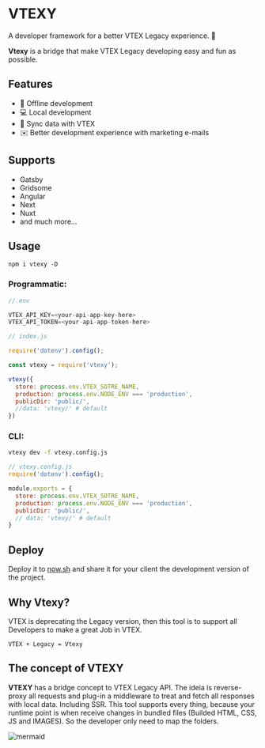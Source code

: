 # VTEXY 
A developer framework for a better VTEX Legacy experience. :rocket:

**Vtexy** is a bridge that make VTEX Legacy developing easy and fun as possible.

## Features
- 📴 Offline development
- 💻 Local development
- 📡 Sync data with VTEX
- ✉️  Better development experience with marketing e-mails

## Supports
- Gatsby
- Gridsome
- Angular
- Next
- Nuxt
- and much more...


## Usage

`npm i vtexy -D`

### Programmatic:
``` javascript
//.env

VTEX_API_KEY=<your-api-app-key-here>
VTEX_API_TOKEN=<your-api-app-token-here>
```

``` javascript
// index.js

require('dotenv').config();

const vtexy = require('vtexy');

vtexy({
  store: process.env.VTEX_SOTRE_NAME,
  production: process.env.NODE_ENV === 'production',
  publicDir: 'public/',
  //data: 'vtexy/' # default
})
```

### CLI:
``` bash
vtexy dev -f vtexy.config.js
```

``` javascript
// vtexy.config.js
require('dotenv').config();

module.exports = {
  store: process.env.VTEX_SOTRE_NAME,
  production: process.env.NODE_ENV === 'production',
  publicDir: 'public/',
  // data: 'vtexy/' # default
}
```

## Deploy
Deploy it to [now.sh](https://now.sh) and share it for your client the development version of the project.


## Why Vtexy?
VTEX is deprecating the Legacy version, then this tool is to support all Developers to make a great Job in VTEX.

`VTEX + Legacy = Vtexy`

## The concept of VTEXY
**VTEXY** has a bridge concept to VTEX Legacy API. The ideia is reverse-proxy all requests and plug-in a middleware to treat and fetch all responses with local data. Including SSR. This tool supports every thing, because your runtime point is when receive changes in bundled files (Builded HTML, CSS, JS and IMAGES). So the developer only need to map the folders.

![mermaid](https://mermaidjs.github.io/mermaid-live-editor/#/view/eyJjb2RlIjoiZ3JhcGggTFJcbkFbQ2xpZW50IFJlcXVlc3RdIC0tPiBCIFxuQltWVEVYWSBCcmlkZ2UgQVBJXSAtLT4gQ1xuQyAtLT4gQlxuQ1tWVEVYIEFQSV0gLS0-IEQ7XG5EW1Z0ZXh5IFJlc3BvbnNlXTsiLCJtZXJtYWlkIjp7InRoZW1lIjoiZGVmYXVsdCJ9fQ)

<!--## What this tool do?
This tool make a local verison of your Store, getting all information of your commerce and making a local API.
`vtexy start`

## And after? How i publish all the content to the Production?
The tool gives you a CLI command to publish
`vtexy publish`

> Note: This command only publish the CMS Content, not all the store.
For publish all store use `--force` flag.

## How the tool get the store informations?
All the usage of VTEX API has been required by https://www.npmjs.com/package/vtex.
The usage is the same, but for Legacy version.

## Comming Features
- CMS
  - Placeholder
    - Local Data
    - Import/Export for Production and Local
  - HTML Templates
    - Render local HTML Files
  - Channels
    - Get local configurations for channels

## Todo List
- [ ] Files Manager
  - [ ] Proxy production `.js, .css, images, ...` to local -->
